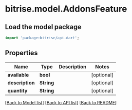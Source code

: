 # bitrise.model.AddonsFeature

## Load the model package
```dart
import 'package:bitrise/api.dart';
```

## Properties
Name | Type | Description | Notes
------------ | ------------- | ------------- | -------------
**available** | **bool** |  | [optional] 
**description** | **String** |  | [optional] 
**quantity** | **String** |  | [optional] 

[[Back to Model list]](../README.md#documentation-for-models) [[Back to API list]](../README.md#documentation-for-api-endpoints) [[Back to README]](../README.md)


